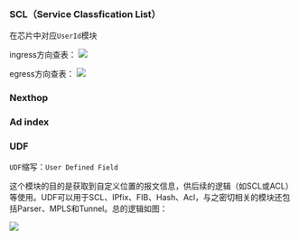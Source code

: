 
### SCL（Service Classfication List）

在芯片中对应`UserId`模块

ingress方向查表：
![](images/Pasted%20image%2020230522111239.png)

egress方向查表：
![](images/Pasted%20image%2020230522111949.png)



### Nexthop



### Ad index



### UDF

`UDF`缩写：`User Defined Field`

这个模块的目的是获取到自定义位置的报文信息，供后续的逻辑（如SCL或ACL）等使用。UDF可以用于SCL、IPfix、FIB、Hash、Acl，与之密切相关的模块还包括Parser、MPLS和Tunnel。总的逻辑如图：

![](images/Pasted%20image%2020230519162931.png)





























